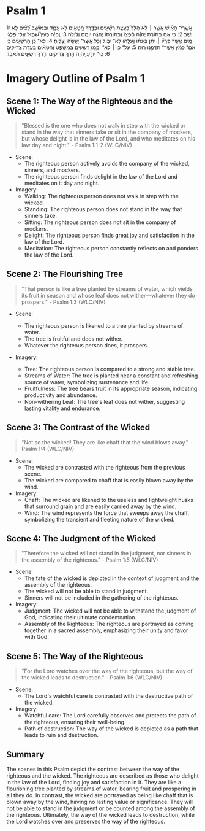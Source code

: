 # Psalm 1
1: אַ֥שְֽׁרֵי־ הָאִ֗ישׁ אֲשֶׁ֤ר ׀ לֹ֥א הָלַךְ֮ בַּעֲצַ֪ת רְשָׁ֫עִ֥ים וּבְדֶ֣רֶךְ חַ֭טָּאִים לֹ֥א עָמָ֑ד וּבְמוֹשַׁ֥ב לֵ֝צִ֗ים לֹ֣א יָשָֽׁב׃
2: כִּ֤י אִ֥ם בְּתוֹרַ֥ת יְהוָ֗ה חֶ֫פְצ֥וֹ וּֽבְתוֹרָת֥וֹ יֶהְגֶּ֗ה יוֹמָ֥ם וָלָֽיְלָה׃
3: וְֽהָיָ֗ה כְּעֵץ֮ שָׁת֪וּל עַֽל־ פַּלְגֵ֫י מָ֥יִם אֲשֶׁ֤ר פִּרְי֨וֹ ׀ יִתֵּ֬ן בְּעִתּ֗וֹ וְעָלֵ֥הוּ לֹֽא־ יִבּ֑וֹל וְכֹ֖ל אֲשֶׁר־ יַעֲשֶׂ֣ה יַצְלִֽיחַ׃
4: לֹא־ כֵ֥ן הָרְשָׁעִ֑ים כִּ֥י אִם־ כַּ֝מֹּ֗ץ אֲֽשֶׁר־ תִּדְּפֶ֥נּוּ רֽוּחַ׃
5: עַל־ כֵּ֤ן ׀ לֹא־ יָקֻ֣מוּ רְ֭שָׁעִים בַּמִּשְׁפָּ֑ט וְ֝חַטָּאִ֗ים בַּעֲדַ֥ת צַדִּיקִֽים׃
6: כִּֽי־ יוֹדֵ֣עַ יְ֭הוָה דֶּ֣רֶךְ צַדִּיקִ֑ים וְדֶ֖רֶךְ רְשָׁעִ֣ים תֹּאבֵֽד׃

# Imagery Outline of Psalm 1

## Scene 1: The Way of the Righteous and the Wicked

> "Blessed is the one who does not walk in step with the wicked or stand in the way that sinners take or sit in the company of mockers, but whose delight is in the law of the Lord, and who meditates on his law day and night." - Psalm 1:1-2 (WLC/NIV)

- Scene:
  - The righteous person actively avoids the company of the wicked, sinners, and mockers.
  - The righteous person finds delight in the law of the Lord and meditates on it day and night.
- Imagery:
  - Walking: The righteous person does not walk in step with the wicked.
  - Standing: The righteous person does not stand in the way that sinners take.
  - Sitting: The righteous person does not sit in the company of mockers.
  - Delight: The righteous person finds great joy and satisfaction in the law of the Lord.
  - Meditation: The righteous person constantly reflects on and ponders the law of the Lord.

## Scene 2: The Flourishing Tree

> "That person is like a tree planted by streams of water, which yields its fruit in season and whose leaf does not wither—whatever they do prospers." - Psalm 1:3 (WLC/NIV)

- Scene:
  - The righteous person is likened to a tree planted by streams of water.
  - The tree is fruitful and does not wither.
  - Whatever the righteous person does, it prospers.
- Imagery:
  - Tree: The righteous person is compared to a strong and stable tree.
  - Streams of Water: The tree is planted near a constant and refreshing source of water, symbolizing sustenance and life.
  - Fruitfulness: The tree bears fruit in its appropriate season, indicating productivity and abundance.
  - Non-withering Leaf: The tree's leaf does not wither, suggesting lasting vitality and endurance.
  
  <!--- In traditional analysis, there is only one scene, a fuller description of the righteous person, that's what I was trying to remember when you called. Although, the chiasmus vv 1-2 A v3 B v4 B` v5 A` works well with the division you have here. --->

## Scene 3: The Contrast of the Wicked

> "Not so the wicked! They are like chaff that the wind blows away." - Psalm 1:4 (WLC/NIV)

- Scene:
  - The wicked are contrasted with the righteous from the previous scene.
  - The wicked are compared to chaff that is easily blown away by the wind.
- Imagery:
  - Chaff: The wicked are likened to the useless and lightweight husks that surround grain and are easily carried away by the wind.
  - Wind: The wind represents the force that sweeps away the chaff, symbolizing the transient and fleeting nature of the wicked.

## Scene 4: The Judgment of the Wicked

> "Therefore the wicked will not stand in the judgment, nor sinners in the assembly of the righteous." - Psalm 1:5 (WLC/NIV)

- Scene:
  - The fate of the wicked is depicted in the context of judgment and the assembly of the righteous.
  - The wicked will not be able to stand in judgment.
  - Sinners will not be included in the gathering of the righteous.
- Imagery:
  - Judgment: The wicked will not be able to withstand the judgment of God, indicating their ultimate condemnation.
  - Assembly of the Righteous: The righteous are portrayed as coming together in a sacred assembly, emphasizing their unity and favor with God.

## Scene 5: The Way of the Righteous

> "For the Lord watches over the way of the righteous, but the way of the wicked leads to destruction." - Psalm 1:6 (WLC/NIV)

- Scene:
  - The Lord's watchful care is contrasted with the destructive path of the wicked.
- Imagery:
  - Watchful care: The Lord carefully observes and protects the path of the righteous, ensuring their well-being.
  - Path of destruction: The way of the wicked is depicted as a path that leads to ruin and destruction.

## Summary

The scenes in this Psalm depict the contrast between the way of the righteous and the wicked. The righteous are described as those who delight in the law of the Lord, finding joy and satisfaction in it. They are like a flourishing tree planted by streams of water, bearing fruit and prospering in all they do. In contrast, the wicked are portrayed as being like chaff that is blown away by the wind, having no lasting value or significance. They will not be able to stand in the judgment or be counted among the assembly of the righteous. Ultimately, the way of the wicked leads to destruction, while the Lord watches over and preserves the way of the righteous.
